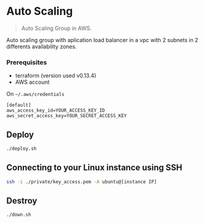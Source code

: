 # Auto Scaling
> Auto Scaling Group in AWS.

Auto scaling group with aplication load balancer in a vpc with 2 subnets in 2 differents availability zones.

### Prerequisites

- terraform (version used v0.13.4)
- AWS account

On `~/.aws/credentials`
```
[default]
aws_access_key_id=YOUR_ACCESS_KEY_ID
aws_secret_access_key=YOUR_SECRET_ACCESS_KEY
```

## Deploy
```sh
./deploy.sh
```

## Connecting to your Linux instance using SSH
```sh
ssh -i ./private/key_access.pem -A ubuntu@[instance IP]
```

## Destroy
```sh
./down.sh
```